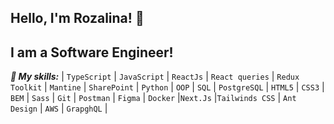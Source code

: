## Hello, I'm Rozalina! 👋
## I am a Software Engineer!

***🌱 My skills:***
| `TypeScript` | `JavaScript` | `ReactJs` | `React queries` | `Redux Toolkit` | `Mantine` | `SharePoint` | `Python` | `OOP` | `SQL` | `PostgreSQL` | `HTML5` | `CSS3` | `BEM` | `Sass` | `Git` | `Postman` | `Figma` | `Docker` |`Next.Js` |`Tailwinds CSS` | `Ant Design` | `AWS` | `GrapghQL` |
